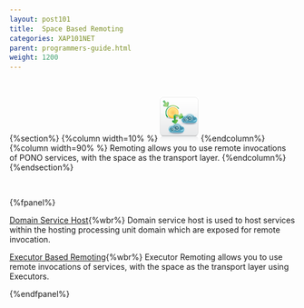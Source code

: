 ```yaml
---
layout: post101
title:  Space Based Remoting
categories: XAP101NET
parent: programmers-guide.html
weight: 1200
---
```


<br>

{%section%}
{%column width=10% %}
![remoting.png](/attachment_files/subject/remoting.png)
{%endcolumn%}
{%column width=90% %}
Remoting allows you to use remote invocations of PONO services, with the space as the transport layer.
{%endcolumn%}
{%endsection%}

<br>

{%fpanel%}

[Domain Service Host](./domain-service-host.html){%wbr%}
Domain service host is used to host services within the hosting processing unit domain which are exposed for remote invocation.

[Executor Based Remoting](./executor-based-remoting.html){%wbr%}
Executor Remoting allows you to use remote invocations of services, with the space as the transport layer using Executors.

{%endfpanel%}